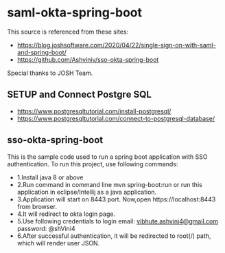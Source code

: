 # saml-okta-spring-boot

This source is referenced from these sites:
* https://blog.joshsoftware.com/2020/04/22/single-sign-on-with-saml-and-spring-boot/
* https://github.com/Ashviniv/sso-okta-spring-boot

Special thanks to JOSH Team.

## SETUP and Connect Postgre SQL
* https://www.postgresqltutorial.com/install-postgresql/
* https://www.postgresqltutorial.com/connect-to-postgresql-database/

## sso-okta-spring-boot

This is the sample code used to run a spring boot application with SSO authentication.
To run this project, use following commands:

* 1.Install java 8 or above
* 2.Run command in command line mvn spring-boot:run or run this application in eclipse/Intellij as a java application.
* 3.Application will start on 8443 port. Now,open https://localhost:8443 from browser.
* 4.It will redirect to okta login page.
* 5.Use following credentials to login email: vibhute.ashvini4@gmail.com password: @shVini4
* 6.After successful authentication, it will be redirected to root(/) path, which will render user JSON.
